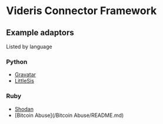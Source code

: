 # Videris Connector Framework

## Example adaptors

Listed by language

### Python

* [Gravatar](/Gravatar/README.md)
* [LittleSis](/LittleSis/README.md)


### Ruby

* [Shodan](/Shodan/README.md)
* [Bitcoin Abuse](/Bitcoin Abuse/README.md)

